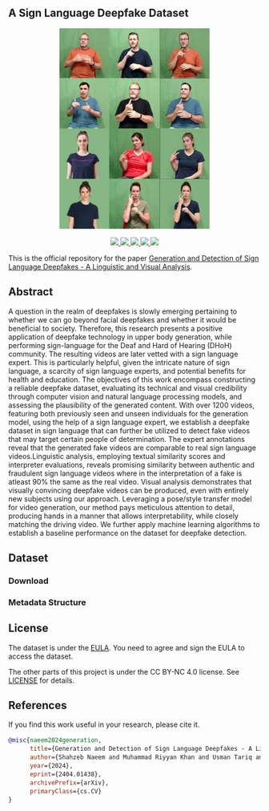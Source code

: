 ## A Sign Language Deepfake Dataset

<div align="center">
    <img src="assets/Fig7.png" width="300" height="400">
    <p></p>
</div>

<div align="center">
    <a href="https://github.com/snaeemm/SLDF/issues">
        <img src="https://img.shields.io/github/issues/snaeemm/SLDF?style=flat-square">
    </a>
    <a href="https://github.com/snaeemm/SLDF/network/members">
        <img src="https://img.shields.io/github/forks/snaeemm/SLDF?style=flat-square">
    </a>
    <a href="https://github.com/snaeemm/SLDF/stargazers">
        <img src="https://img.shields.io/github/stars/snaeemm/SLDF?style=flat-square">
    </a>
    <a href="https://github.com/snaeem/SLDF/blob/master/LICENSE">
        <img src="https://img.shields.io/badge/license-CC%20BY--NC%204.0-97ca00?style=flat-square">
    </a>
    <a href="https://arxiv.org/abs/2404.01438">
        <img src="https://img.shields.io/badge/arXiv-2404.01438-b31b1b.svg?style=flat-square">
    </a>
</div>

This is the official repository for the paper 
[Generation and Detection of Sign Language Deepfakes - A Linguistic and Visual Analysis](https://arxiv.org/abs/2404.01438).

## Abstract
A question in the realm of deepfakes is slowly emerging pertaining to whether we can go beyond
facial deepfakes and whether it would be beneficial to society. Therefore, this research presents a positive
application of deepfake technology in upper body generation, while performing sign-language
for the Deaf and Hard of Hearing (DHoH) community. The resulting videos are later vetted with
a sign language expert. This is particularly helpful, given the intricate nature of sign language, a
scarcity of sign language experts, and potential benefits for health and education. The objectives of
this work encompass constructing a reliable deepfake dataset, evaluating its technical and visual credibility
through computer vision and natural language processing models, and assessing the plausibility
of the generated content. With over 1200 videos, featuring both previously seen and unseen individuals
for the generation model, using the help of a sign language expert, we establish a deepfake dataset
in sign language that can further be utilized to detect fake videos that may target certain people of
determination. The expert annotations reveal that the generated fake videos are comparable to real
sign language videos.Linguistic analysis, employing textual similarity scores and interpreter evaluations,
reveals promising similarity between authentic and fraudulent sign language videos where in
the interpretation of a fake is atleast 90% the same as the real video. Visual analysis demonstrates
that visually convincing deepfake videos can be produced, even with entirely new subjects using our
approach. Leveraging a pose/style transfer model for video generation, our method pays meticulous
attention to detail, producing hands in a manner that allows interpretability, while closely matching
the driving video. We further apply machine learning algorithms to establish a baseline performance
on the dataset for deepfake detection.

## Dataset

### Download

### Metadata Structure

## License

The dataset is under the [EULA](eula.pdf). You need to agree and sign the EULA to access the dataset.

The other parts of this project is under the CC BY-NC 4.0 license. See [LICENSE](LICENSE) for details.

## References

If you find this work useful in your research, please cite it.

```bibtex
@misc{naeem2024generation,
      title={Generation and Detection of Sign Language Deepfakes - A Linguistic and Visual Analysis}, 
      author={Shahzeb Naeem and Muhammad Riyyan Khan and Usman Tariq and Abhinav Dhall and Carlos Ivan Colon and Hasan Al-Nashash},
      year={2024},
      eprint={2404.01438},
      archivePrefix={arXiv},
      primaryClass={cs.CV}
}
```
